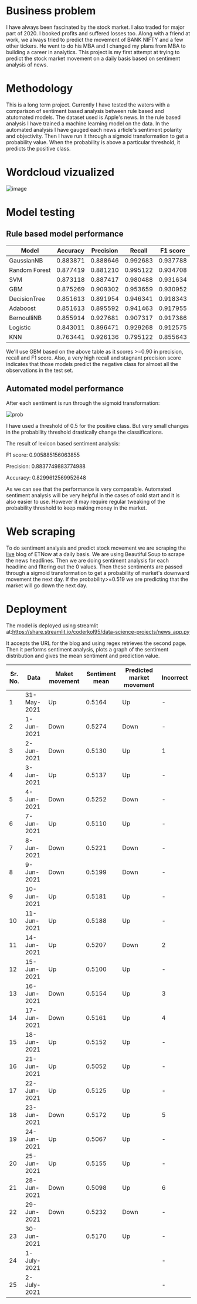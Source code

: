 # Business problem

I have always been fascinated by the stock market. I also traded for major part of 2020. I booked profits and suffered losses too. Along with a friend at work, we always tried to predict the movement of BANK NIFTY and a few other tickers. He went to do his MBA and I changed my plans from MBA to building a career in analytics. This project is my first attempt at trying to predict the stock market movement on a daily basis based on sentiment analysis of news. 

# Methodology

This is a long term project. Currently I have tested the waters with a comparison of sentiment based analysis between rule based and atutomated models. 
The dataset used is Apple's news. In the rule based analysis I have trained a machine learning model on the data. 
In the automated analysis I have gauged each news article's sentiment polarity and objectivity. Then I have run it through a sigmoid transformation to get a probability value.
When the probability is above a particular threshold, it predicts the positive class.

# Wordcloud vizualized

![image](https://i.ibb.co/1bcv5DM/aples.png)

# Model testing

## Rule based model performance

Model| Accuracy|	Precision|	Recall|	F1 score|
|---|---|---|---|---|
GaussianNB|	0.883871|	0.888646|	0.992683|	0.937788|
Random Forest|	0.877419|	0.881210|	0.995122|	0.934708|
SVM|	0.873118|	0.887417|	0.980488|	0.931634|
GBM|	0.875269|	0.909302|	0.953659|	0.930952|
DecisionTree|	0.851613|	0.891954|	0.946341|	0.918343|
Adaboost|	0.851613|	0.895592|	0.941463|	0.917955|
BernoulliNB|	0.855914|	0.927681|	0.907317|	0.917386|
Logistic|	0.843011|	0.896471|	0.929268|	0.912575|
KNN|	0.763441|	0.926136|	0.795122|	0.855643|

We'll use GBM based on the above table as it scores >=0.90 in precision, recall and F1 score. Also, a very high recall and stagnant precision score indicates that those models predict the negative class for almost all the observations in the test set.

       
## Automated model performance

After each sentiment is run through the sigmoid transformation:

![prob](https://i.ibb.co/SrX5hfv/prob.png)

I have used a threshold of 0.5 for the positive class. But very small changes in the probability threshold drastically change the classifications.

The result of lexicon based sentiment analysis:

F1 score:  0.905885156063855

Precision:  0.8837749883774988

Accuracy:  0.8299612569952648

As we can see that the performance is very comparable. Automated sentiment analysis will be very helpful in the cases of cold start and it is also easier to use. However it may require regular tweaking of the probability threshold to keep making money in the market.




# Web scraping

To do sentiment analysis and predict stock movement we are scraping the [live](https://economictimes.indiatimes.com/markets/stocks/liveblog) blog of ETNow at a daily basis. We are using Beautiful Soup to scrape the news headlines. Then we are doing sentiment analysis for each headline and fltering out the 0 values. Then these sentiments are passed through a sigmoid transformation to get a probability of market's downward movement the next day. If the probability>=0.519 we are predicting that the market will go down the next day.

# Deployment

The model is deployed using streamlit at:https://share.streamlit.io/coderkol95/data-science-projects/news_app.py

It accepts the URL for the blog and using regex retrieves the second page. Then it performs sentiment analysis, plots a graph of the sentiment distribution and gives the mean sentiment and prediction value.

|Sr. No.|Data|Maket movement|Sentiment mean|Predicted market movement|Incorrect|
|--|--|--|--|--|--|
1|31-May-2021|	Up|	0.5164|	Up|	-|
2|1-Jun-2021|	Down|	0.5274|	Down|	-|
3|2-Jun-2021	|Down|	0.5130|	Up|	1|
4|3-Jun-2021|	Up|	0.5137|	Up|	-|
5|4-Jun-2021|	Down|	0.5252|	Down|	-|
6|7-Jun-2021|	Up|	0.5110|	Up|	-|
7|8-Jun-2021|	Down|	0.5221|	Down|	-|
8|9-Jun-2021|	Down|	0.5199|	Down|	-|
9|10-Jun-2021|	Up|	0.5181|	Up|	-|
10|11-Jun-2021|	Up|	0.5188|	Up|	-|
11|14-Jun-2021|Up|0.5207|Down | 2|
12|15-Jun-2021|Up|0.5100|Up|-|
13|16-Jun-2021|Down|0.5154|Up|3|
14|17-Jun-2021|Down|0.5161|Up|4|
15|18-Jun-2021|Up|0.5152|Up|-|
16|21-Jun-2021|Up|0.5052|Up|-|
17|22-Jun-2021|Up|0.5125|Up|-|
18|23-Jun-2021|Down|0.5172|Up|5|
19|24-Jun-2021|Up|0.5067|Up|-|
20|25-Jun-2021|Up|0.5155|Up|-|
21|28-Jun-2021|Down|0.5098|Up|6|
22|29-Jun-2021|Down|0.5232|Down|-|
23|30-Jun-2021||0.5170|Up|-|
24|1-July-2021||||-|
25|2-July-2021||||-|
